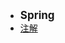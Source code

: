 - <font style="font-weight:bold;font-size:17px;">Spring</font>
- [注解](编程开发/Java后端/常用框架与技术/Spring/注解)